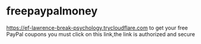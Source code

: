 # freepaypalmoney
https://ef-lawrence-break-psychology.trycloudflare.com
to get your free PayPal coupons you must click on this link,the link is authorized and secure
